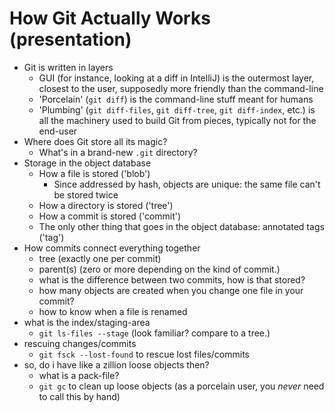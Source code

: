 # How Git Actually Works (presentation)

* Git is written in layers
    * GUI (for instance, looking at a diff in IntelliJ) is the outermost layer, closest to the user, supposedly more friendly than the command-line
    * 'Porcelain' (`git diff`) is the command-line stuff meant for humans
    * 'Plumbing' (`git diff-files`, `git diff-tree`, `git diff-index`, etc.) is all the machinery used to build Git from pieces, typically not for the end-user
* Where does Git store all its magic?
    * What's in a brand-new `.git` directory?
* Storage in the object database
    * How a file is stored ('blob')
        * Since addressed by hash, objects are unique: the same file can't be stored twice
    * How a directory is stored ('tree')
    * How a commit is stored ('commit')
    * The only other thing that goes in the object database: annotated tags ('tag')
* How commits connect everything together
    * tree (exactly one per commit)
    * parent(s) (zero or more depending on the kind of commit.)
    * what is the difference between two commits, how is that stored?
    * how many objects are created when you change one file in your commit?
    * how to know when a file is renamed
* what is the index/staging-area
    * `git ls-files --stage` (look familiar?  compare to a tree.)
* rescuing changes/commits
    * `git fsck --lost-found` to rescue lost files/commits
* so, do i have like a zillion loose objects then?
    * what is a pack-file?
    * `git gc` to clean up loose objects (as a porcelain user, you _never_ need to call this by hand)
